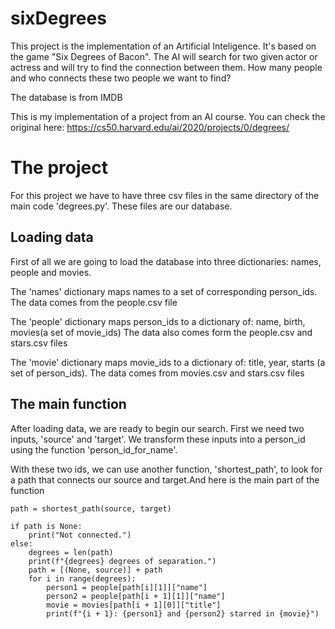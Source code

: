 # sixDegrees
This project is the implementation of an Artificial Inteligence. It's based on the game "Six Degrees of Bacon". The AI will search for two given actor or actress and will try to find the connection between them. How many people and who connects these two people we want to find?

The database is from IMDB

This is my implementation of a project from an AI course. You can check the original here: https://cs50.harvard.edu/ai/2020/projects/0/degrees/

# The project
For this project we have to have three csv files in the same directory of the main code 'degrees.py'. These files are our database.

## Loading data
First of all we are going to load the database into three dictionaries: names, people and movies.

The 'names' dictionary maps names to a set of corresponding person_ids. The data comes from the people.csv file

The 'people' dictionary maps person_ids to a dictionary of: name, birth, movies(a set of movie_ids) The data also comes form the people.csv and stars.csv files

The 'movie' dictionary maps movie_ids to a dictionary of: title, year, starts (a set of person_ids). The data comes from movies.csv and stars.csv files

## The main function
After loading data, we are ready to begin our search. First we need two inputs, 'source' and 'target'. We transform these inputs into a person_id using the function 'person_id_for_name'. 

With these two ids, we can use another function, 'shortest_path', to look for a path that connects our source and target.And here is the main part of the function

    path = shortest_path(source, target)
    
    if path is None:
        print("Not connected.")
    else:
        degrees = len(path)
        print(f"{degrees} degrees of separation.")
        path = [(None, source)] + path
        for i in range(degrees):
            person1 = people[path[i][1]]["name"]
            person2 = people[path[i + 1][1]]["name"]
            movie = movies[path[i + 1][0]]["title"]
            print(f"{i + 1}: {person1} and {person2} starred in {movie}")

